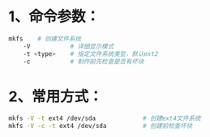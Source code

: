 # 1、命令参数：

```bash
mkfs    # 创建文件系统
    -V           # 详细显示模式
    -t <type>    # 指定文件系统类型，默认ext2
    -c           # 制作前先检查是否有坏块
```

# 2、常用方式：

```bash
mkfs -V -t ext4 /dev/sda             # 创建ext4文件系统
mkfs -V -c -t ext4 /dev/sda          # 创建前检查坏块
```



 